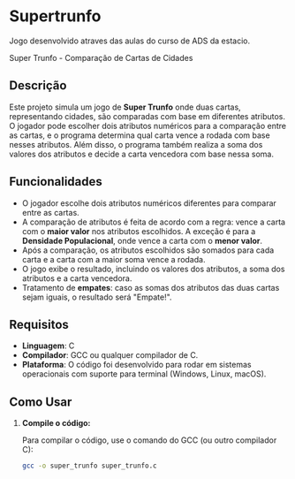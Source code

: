 # Supertrunfo
Jogo desenvolvido atraves das aulas do curso de ADS da estacio.

 Super Trunfo - Comparação de Cartas de Cidades

## Descrição

Este projeto simula um jogo de **Super Trunfo** onde duas cartas, representando cidades, são comparadas com base em diferentes atributos. O jogador pode escolher dois atributos numéricos para a comparação entre as cartas, e o programa determina qual carta vence a rodada com base nesses atributos. Além disso, o programa também realiza a soma dos valores dos atributos e decide a carta vencedora com base nessa soma.

## Funcionalidades

- O jogador escolhe dois atributos numéricos diferentes para comparar entre as cartas.
- A comparação de atributos é feita de acordo com a regra: vence a carta com o **maior valor** nos atributos escolhidos. A exceção é para a **Densidade Populacional**, onde vence a carta com o **menor valor**.
- Após a comparação, os atributos escolhidos são somados para cada carta e a carta com a maior soma vence a rodada.
- O jogo exibe o resultado, incluindo os valores dos atributos, a soma dos atributos e a carta vencedora.
- Tratamento de **empates**: caso as somas dos atributos das duas cartas sejam iguais, o resultado será "Empate!".

## Requisitos

- **Linguagem**: C
- **Compilador**: GCC ou qualquer compilador de C.
- **Plataforma**: O código foi desenvolvido para rodar em sistemas operacionais com suporte para terminal (Windows, Linux, macOS).

## Como Usar

1. **Compile o código:**

   Para compilar o código, use o comando do GCC (ou outro compilador C):
   ```bash
   gcc -o super_trunfo super_trunfo.c
